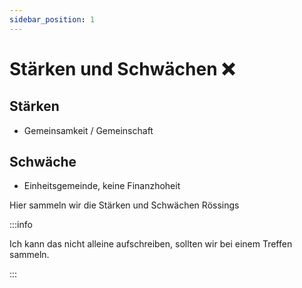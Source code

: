 ```yaml
---
sidebar_position: 1
---
```


# Stärken und Schwächen ❌

## Stärken

- Gemeinsamkeit / Gemeinschaft

## Schwäche

- Einheitsgemeinde, keine Finanzhoheit

Hier sammeln wir die Stärken und Schwächen Rössings

:::info

Ich kann das nicht alleine aufschreiben, sollten wir bei einem Treffen sammeln.

:::
